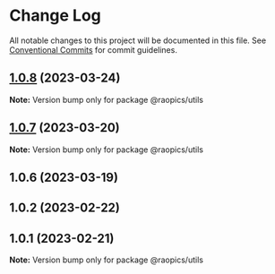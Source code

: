 # Change Log

All notable changes to this project will be documented in this file.
See [Conventional Commits](https://conventionalcommits.org) for commit guidelines.

## [1.0.8](https://github.com/rao-pics/core/compare/@raopics/utils@1.0.7...@raopics/utils@1.0.8) (2023-03-24)

**Note:** Version bump only for package @raopics/utils

## [1.0.7](https://github.com/rao-pics/core/compare/@raopics/utils@1.0.6...@raopics/utils@1.0.7) (2023-03-20)

**Note:** Version bump only for package @raopics/utils

## 1.0.6 (2023-03-19)

## 1.0.2 (2023-02-22)

## 1.0.1 (2023-02-21)

**Note:** Version bump only for package @raopics/utils
